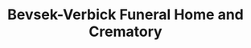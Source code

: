 ---
title: "Bevsek-Verbick Funeral Home and Crematory"
url: /muskego/bevsek-verbick-funeral-home-and-crematory/
shop: Bestattungen
---